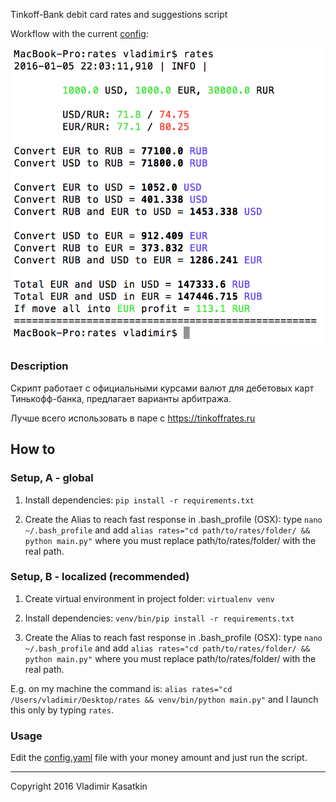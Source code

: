 Tinkoff-Bank debit card rates and suggestions script

Workflow with the current [config](config.yaml):

![Example output](assets/v3.png)

### Description

Скрипт работает с официальными курсами валют для дебетовых карт Тинькофф-банка, предлагает варианты арбитража. 

Лучше всего использовать в паре с https://tinkoffrates.ru

## How to

### Setup, A - global

1) Install dependencies: `pip install -r requirements.txt`

2) Create the Alias to reach fast response in .bash_profile (OSX): type `nano ~/.bash_profile` and add `alias rates="cd path/to/rates/folder/ && python main.py"` where you must replace path/to/rates/folder/ with the real path.

### Setup, B - localized (recommended)

1) Create virtual environment in project folder: `virtualenv venv`

2) Install dependencies: `venv/bin/pip install -r requirements.txt`
 
3) Create the Alias to reach fast response in .bash_profile (OSX): type `nano ~/.bash_profile` and add `alias rates="cd path/to/rates/folder/ && python main.py"` where you must replace path/to/rates/folder/ with the real path.

E.g. on my machine the command is: `alias rates="cd /Users/vladimir/Desktop/rates && venv/bin/python main.py"` and I launch this only by typing `rates`.

### Usage 

Edit the [config.yaml](config.yaml) file with your money amount and just run the script.

------

Copyright 2016 Vladimir Kasatkin
